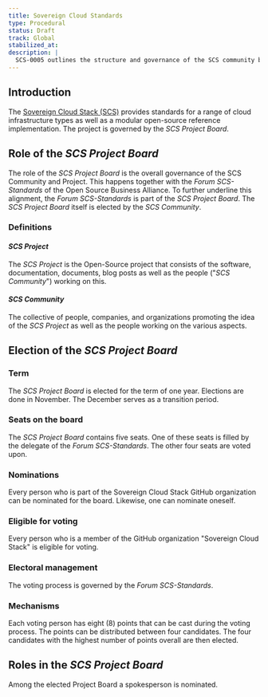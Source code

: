 ```yaml
---
title: Sovereign Cloud Standards
type: Procedural
status: Draft
track: Global
stabilized_at:
description: |
  SCS-0005 outlines the structure and governance of the SCS community by the SCS Project Board and how this is elected.
---
```


## Introduction

The [Sovereign Cloud Stack (SCS)](https://scs.community) provides standards
for a range of cloud infrastructure types as well as a modular open-source
reference implementation.
The project is governed by the _SCS Project Board_.

## Role of the _SCS Project Board_

The role of the _SCS Project Board_ is the overall governance of the SCS Community and Project.
This happens together with the _Forum SCS-Standards_ of the Open Source Business Alliance. To further
underline this alignment, the _Forum SCS-Standards_ is part of the _SCS Project Board_.
The _SCS Project Board_ itself is elected by the _SCS Community_.

### Definitions

#### _SCS Project_

The _SCS Project_ is the Open-Source project that consists of the software, documentation, documents, blog posts as well as the people ("_SCS Community_") working on this.

#### _SCS Community_

The collective of people, companies, and organizations promoting the idea of the _SCS Project_ as well as the people working on the various aspects.

## Election of the _SCS Project Board_

### Term

The _SCS Project Board_ is elected for the term of one year. Elections are done
in November. The December serves as a transition period.

### Seats on the board

The _SCS Project Board_ contains five seats. One of these seats is filled by
the delegate of the _Forum SCS-Standards_. The other four seats are voted upon.

### Nominations

Every person who is part of the Sovereign Cloud Stack GitHub organization can be
nominated for the board. Likewise, one can nominate oneself.

### Eligible for voting

Every person who is a member of the GitHub organization "Sovereign Cloud Stack" is eligible for voting.

### Electoral management

The voting process is governed by the _Forum SCS-Standards_.

### Mechanisms

Each voting person has eight (8) points that can be cast during the voting process.
The points can be distributed between four candidates.
The four candidates with the highest number of points overall are then elected.

## Roles in the _SCS Project Board_

Among the elected Project Board a spokesperson is nominated.
